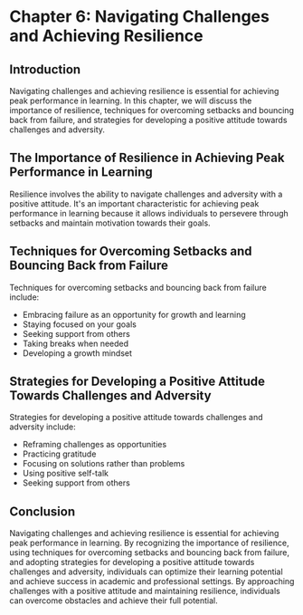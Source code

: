Chapter 6: Navigating Challenges and Achieving Resilience
=========================================================

Introduction
------------

Navigating challenges and achieving resilience is essential for achieving peak performance in learning. In this chapter, we will discuss the importance of resilience, techniques for overcoming setbacks and bouncing back from failure, and strategies for developing a positive attitude towards challenges and adversity.

The Importance of Resilience in Achieving Peak Performance in Learning
----------------------------------------------------------------------

Resilience involves the ability to navigate challenges and adversity with a positive attitude. It's an important characteristic for achieving peak performance in learning because it allows individuals to persevere through setbacks and maintain motivation towards their goals.

Techniques for Overcoming Setbacks and Bouncing Back from Failure
-----------------------------------------------------------------

Techniques for overcoming setbacks and bouncing back from failure include:

* Embracing failure as an opportunity for growth and learning
* Staying focused on your goals
* Seeking support from others
* Taking breaks when needed
* Developing a growth mindset

Strategies for Developing a Positive Attitude Towards Challenges and Adversity
------------------------------------------------------------------------------

Strategies for developing a positive attitude towards challenges and adversity include:

* Reframing challenges as opportunities
* Practicing gratitude
* Focusing on solutions rather than problems
* Using positive self-talk
* Seeking support from others

Conclusion
----------

Navigating challenges and achieving resilience is essential for achieving peak performance in learning. By recognizing the importance of resilience, using techniques for overcoming setbacks and bouncing back from failure, and adopting strategies for developing a positive attitude towards challenges and adversity, individuals can optimize their learning potential and achieve success in academic and professional settings. By approaching challenges with a positive attitude and maintaining resilience, individuals can overcome obstacles and achieve their full potential.
